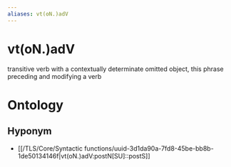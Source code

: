 ```yaml
---
aliases: vt(oN.)adV
---
```

# vt(oN.)adV

transitive verb with a contextually determinate omitted object, this phrase preceding and modifying a verb
# Ontology

## Hyponym
- [[/TLS/Core/Syntactic functions/uuid-3d1da90a-7fd8-45be-bb8b-1de50134146f|vt(oN.)adV:postN[SU]::postS]]
